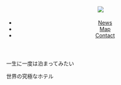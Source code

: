 <!DOCTYPE html>
<html lang="ja">
<head>
  <meta charset="UTF-8">
  <meta http-equiv="X-UA-Compatible" content="IE=edge">
  <meta name="viewport" content="width=device-width, initial-scale=1.0">
  <link rel="stylesheet" href="https://unpkg.com/ress/dist/ress.min.css">
  <link href="https://fonts.googleapis.com/css?family=Philosopher" rel="stylesheet">
  <link href="style.css" rel="stylesheet">
  <title>hotel</title>
</head>
<body>
  <div id="home" class="big-bg">
    <header class="page-header wrapper">
      <h1><a href="/"><img class="logo" src="images/hotel.png" art="hotel"></a></h1>
      <nav>
        <ul class="main-nav">
          <li><a href="news.html">News</a></li>
          <li><a href="map.html">Map</a></li>
          <li><a href="contact.html">Contact</a></li>
        </ul>
      </nav>
    </header>
    <div class="home-content wrapper"
    <h2 class="page-title">一生に一度は泊まってみたい</h2>
    <p>世界の究極なホテル</p>
  </div>
</body>
</html>
